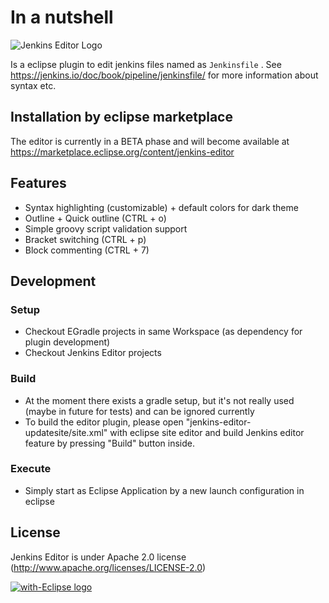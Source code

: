 # In a nutshell
![Jenkins Editor Logo](https://github.com/de-jcup/eclipse-jenkins-editor/raw/master/jenkins-editor-plugin/html/images/jenkins-editor-logo.png)

Is a eclipse plugin to edit jenkins files named as `Jenkinsfile` . See https://jenkins.io/doc/book/pipeline/jenkinsfile/ for more information about syntax etc.

## Installation by eclipse marketplace
The editor is currently in a BETA phase and will become available at
https://marketplace.eclipse.org/content/jenkins-editor

## Features
- Syntax highlighting (customizable) + default colors for dark theme
- Outline + Quick outline (CTRL + o)
- Simple groovy script validation support
- Bracket switching (CTRL + p)
- Block commenting (CTRL + 7)

## Development
### Setup 
- Checkout EGradle projects in same Workspace (as dependency for plugin development)
- Checkout Jenkins Editor projects
### Build
- At the moment there exists a gradle setup, but it's not really used (maybe in future for tests)
  and can be ignored currently
- To build the editor plugin, please open "jenkins-editor-updatesite/site.xml"
  with eclipse site editor and build Jenkins editor feature by pressing "Build" button inside.
### Execute
- Simply start as Eclipse Application by a new launch configuration in eclipse 

## License
Jenkins Editor is under Apache 2.0 license (http://www.apache.org/licenses/LICENSE-2.0)

<a href="http://with-eclipse.github.io/" target="_blank">
<img alt="with-Eclipse logo" src="http://with-eclipse.github.io/with-eclipse-0.jpg" />
</a>


